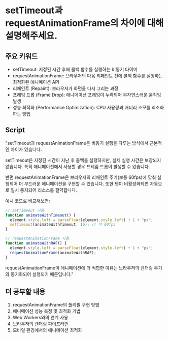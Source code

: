 # setTimeout과 requestAnimationFrame의 차이에 대해 설명해주세요.

## 주요 키워드

- setTimeout: 지정된 시간 후에 콜백 함수를 실행하는 비동기 타이머
- requestAnimationFrame: 브라우저의 다음 리페인트 전에 콜백 함수를 실행하는 최적화된 애니메이션 API
- 리페인트 (Repaint): 브라우저가 화면을 다시 그리는 과정
- 프레임 드롭 (Frame Drop): 애니메이션 프레임이 누락되어 부자연스러운 움직임 발생
- 성능 최적화 (Performance Optimization): CPU 사용량과 배터리 소모를 최소화하는 방법

## Script

"setTimeout과 requestAnimationFrame은 비동기 실행을 다루는 방식에서 근본적인 차이가 있습니다.

setTimeout은 지정된 시간이 지난 후 콜백을 실행하지만, 실제 실행 시간은 보장되지 않습니다. 특히 애니메이션에서 사용할 경우 프레임 드롭이 발생할 수 있습니다.

반면 requestAnimationFrame은 브라우저의 리페인트 주기(보통 60fps)에 맞춰 실행되어 더 부드러운 애니메이션을 구현할 수 있습니다. 또한 탭이 비활성화되면 자동으로 일시 중지되어 리소스를 절약합니다.

예시 코드로 비교해보면:

```javascript
// setTimeout 사용
function animateWithTimeout() {
  element.style.left = parseFloat(element.style.left) + 1 + "px";
  setTimeout(animateWithTimeout, 16); // 약 60fps
}

// requestAnimationFrame 사용
function animateWithRAF() {
  element.style.left = parseFloat(element.style.left) + 1 + "px";
  requestAnimationFrame(animateWithRAF);
}
```

requestAnimationFrame이 애니메이션에 더 적합한 이유는 브라우저의 렌더링 주기와 동기화되어 실행되기 때문입니다."

## 더 공부할 내용

1. requestAnimationFrame의 폴리필 구현 방법
2. 애니메이션 성능 측정 및 최적화 기법
3. Web Workers와의 연계 사용
4. 브라우저의 렌더링 파이프라인
5. 모바일 환경에서의 애니메이션 최적화
